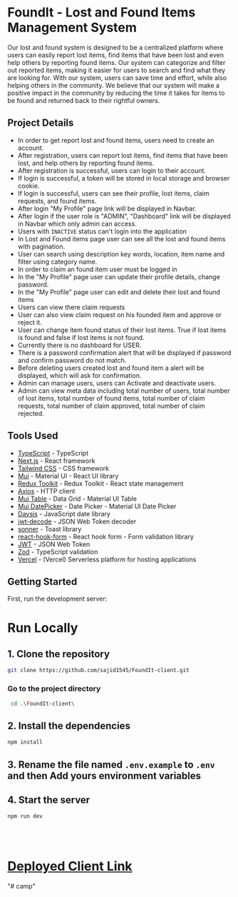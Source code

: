 # FoundIt - Lost and Found Items Management System

Our lost and found system is designed to be a centralized platform where users can easily report lost items, find items that have been lost and even help others by reporting found items. Our system can categorize and filter out reported items, making it easier for users to search and find what they are looking for. With our system, users can save time and effort, while also helping others in the community. We believe that our system will make a positive impact in the community by reducing the time it takes for items to be found and returned back to their rightful owners.

## Project Details

- In order to get report lost and found items, users need to create an account.
- After registration, users can report lost items, find items that have been lost, and help others by reporting found items.
- After registration is successful, users can login to their account.
- If login is successful, a token will be stored in local storage and browser cookie.
- If login is successful, users can see their profile, lost items, claim requests, and found items.
- After login "My Profile" page link will be displayed in Navbar.
- After login if the user role is "ADMIN", "Dashboard" link will be displayed in Navbar which only admin can access.
- Users with `INACTIVE` status can't login into the application
- In Lost and Found items page user can see all the lost and found items with pagination.
- User can search using description key words, location, item name and filter using category name.
- In order to claim an found item user must be logged in
- In the "My Profile" page user can update their profile details, change password.
- In the "My Profile" page user can edit and delete their lost and found items
- Users can view there claim requests
- User can also view claim request on his founded item and approve or reject it.
- User can change item found status of their lost items. True if lost items is found and false if lost items is not found.
- Currently there is no dashboard for USER.
- There is a password confirmation alert that will be displayed if password and confirm password do not match.
- Before deleting users created lost and found item a alert will be displayed, which will ask for confirmation.
- Admin can manage users, users can Activate and deactivate users.
- Admin can view meta data including total number of users, total number of lost items, total number of found items, total number of claim requests, total number of claim approved, total number of claim rejected.

## Tools Used

- [TypeScript](https://www.typescriptlang.org/) - TypeScript
- [Next.js](https://nextjs.org/) - React framework
- [Tailwind CSS](https://tailwindcss.com/) - CSS framework
- [Mui](https://mui.com/) - Material UI - React UI library
- [Redux Toolkit](https://redux-toolkit.js.org/) - Redux Toolkit - React state management
- [Axios](https://axios-http.com/docs/intro) - HTTP client
- [Mui Table](https://mui.com/material-ui/react-table/) - Data Grid - Material UI Table
- [Mui DatePicker](https://mui.com/x/react-date-pickers/) - Date Picker - Material UI Date Picker
- [Daysjs](https://day.js.org/) - JavaScript date library
- [jwt-decode](https://github.com/auth0/jwt-decode) - JSON Web Token decoder
- [sonner](https://sonner.vercel.app/) - Toast library
- [react-hook-form](https://react-hook-form.com/) - React hook form - Form validation library
- [JWT](https://jwt.io/) - JSON Web Token
- [Zod](https://zod.dev/) - TypeScript validation
- [Vercel](https://vercel.com/) - (Vercel) Serverless platform for hosting applications

## Getting Started

First, run the development server:

# Run Locally

## 1. Clone the repository

```bash
git clone https://github.com/sajid1545/FoundIt-client.git
```

### Go to the project directory

```bash
 cd .\FoundIt-client\
```

## 2. Install the dependencies

```bash
npm install
```

## 3. Rename the file named `.env.example` to `.env` and then Add yours environment variables

## 4. Start the server

```bash
npm run dev
```

<br>
<br>

# [Deployed Client Link](https://assignment-9-client.vercel.app/)
"# camp" 

